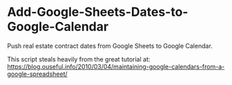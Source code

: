 # Add-Google-Sheets-Dates-to-Google-Calendar

Push real estate contract dates from Google Sheets to Google Calendar.

This script steals heavily from the great tutorial at:
https://blog.ouseful.info/2010/03/04/maintaining-google-calendars-from-a-google-spreadsheet/
